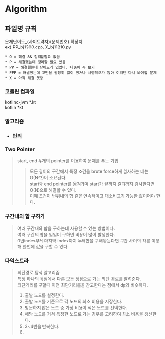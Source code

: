 # Algorithm  

## 파일명 규칙  

문제난이도_(사이트약자)(문제번호).확장자  
ex) PP_bj1300.cpp, X_bj11210.py  

```
* O = 해결 && 정리할필요 없음  
* P = 해결했는데 정리할 필요 있음  
* PP = 해결했는데 난이도가 있었다. 나중에 꼭 보기  
* PPP = 해결했는데 고민을 굉장히 많이 했거나 시행착오가 많아 여러번 다시 봐야할 문제  
* X = 아직 해결 못함  
```
  
### 코틀린 컴파일  
kotlinc-jvm *.kt  
kotlin *kt

### 알고리즘  
- ### 번외
### Two Pointer
> start, end 두개의 pointer를 이용하여 문제를 푸는 기법
> > 모든 길이의 구간에서 특정 조건을 brute force하게 검사하는 데는 O(N^2)이 소요된다.  
> > start와 end pointer를 옮겨가며 start가 끝까지 갈떄까지 검사한다면 O(N)으로 해결할 수 있다.  
> > 이떄 조건이 번위내의 합 같은 연속적이고 대소비교가 가능한 값이어야 한다.

### 구간내의 합 구하기
> 여러 구간내의 합을 구하는데 사용할 수 있는 방법이다.  
> 여러 구간의 합을 일일이 구하면 비용이 많이 발생한다.  
> 0번index부터 마지막 index까지 누적합을 구해놓는다면 구간 사이의 차를 이용해 한번에 값을 구할 수 있다. 

### 다익스트라  
> 최단경로 탐색 알고리즘  
> 특정 하나의 정점에서 다른 모든 정점으로 가는 최단 경로를 알려준다.  
> 최단거리를 구할때 이전 최단거리를을 참고한다는 점에서 dp와 비슷하다.  
> 1. 출발 노드를 설정한다.
> 2. 출발 노드를 기준으로 각 노드의 최소 비용을 저장한다.
> 3. 방문하지 않은 노드 중 가장 비용이 적은 노드를 선택한다.
> 4. 해당 노드를 거쳐 특정한 노드로 가는 경우를 고려하여 최소 비용을 갱신한다.
> 5. 3~4번을 반복한다.
> 6. 